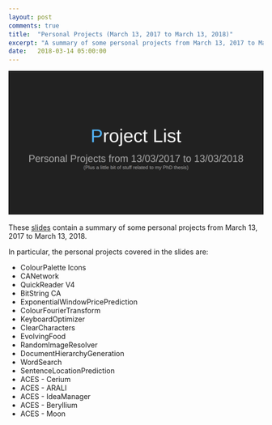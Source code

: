 ```yaml
---
layout: post
comments: true
title:  "Personal Projects (March 13, 2017 to March 13, 2018)"
excerpt: "A summary of some personal projects from March 13, 2017 to March 13, 2018"
date:   2018-03-14 05:00:00
---
```


<a href="https://docs.google.com/presentation/d/1U-V9YRzdiGlqizN5ssRr9JLpihEpcTXtRLX8uBPA3Fc/edit?usp=sharing" target="_blank"><img src="https://raw.githubusercontent.com/tannerbohn/tannerbohn.github.io/master/assets/year_review_24.png" alt="SLIDES" width="500" height="280" border="2" /></a>

These [slides](https://docs.google.com/presentation/d/1U-V9YRzdiGlqizN5ssRr9JLpihEpcTXtRLX8uBPA3Fc/edit?usp=sharing) contain a summary of some personal projects from March 13, 2017 to March 13, 2018.

In particular, the personal projects covered in the slides are:

+ ColourPalette Icons
+ CANetwork
+ QuickReader V4
+ BitString CA
+ ExponentialWindowPricePrediction
+ ColourFourierTransform
+ KeyboardOptimizer
+ ClearCharacters
+ EvolvingFood
+ RandomImageResolver
+ DocumentHierarchyGeneration
+ WordSearch
+ SentenceLocationPrediction
+ ACES - Cerium
+ ACES - ARALI
+ ACES - IdeaManager
+ ACES - Beryllium
+ ACES - Moon

